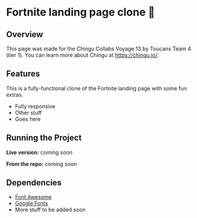 # Fortnite landing page clone 🦜

## Overview
This page was made for the Chingu Collabs Voyage 13 by Toucans Team 4 (tier 1). You can learn more about Chingu at https://chingu.io/.

## Features
This is a fully-functional clone of the Fortnite landing page with some fun extras.
* Fully responsive
* Other stuff
* Goes here

## Running the Project
**Live version:** coming soon

**From the repo:** coming soon

## Dependencies
* [Font Awesome](https://fontawesome.com/)
* [Google Fonts](https://fonts.google.com/)
* More stuff to be added soon
